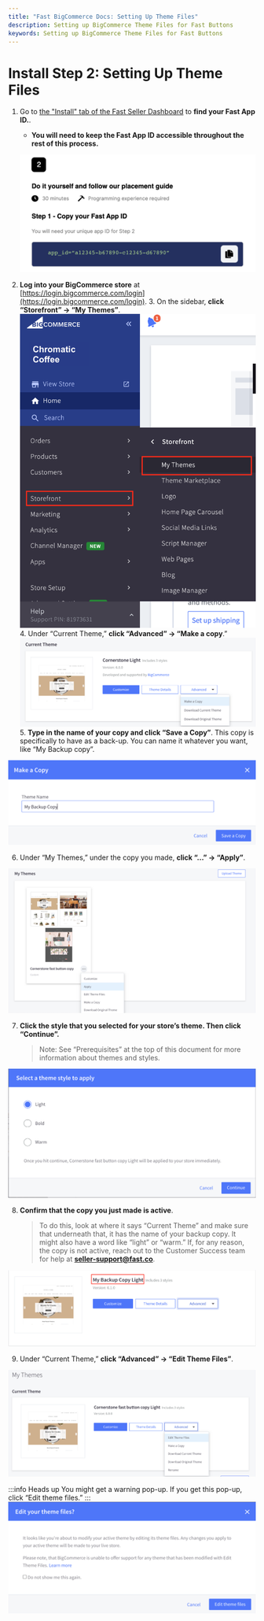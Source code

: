 ```yaml
---
title: "Fast BigCommerce Docs: Setting Up Theme Files"
description: Setting up BigCommerce Theme Files for Fast Buttons
keywords: Setting up BigCommerce Theme Files for Fast Buttons
---
```


# Install Step 2: Setting Up Theme Files

1. Go to [the "Install" tab of the Fast Seller Dashboard](https://www.fast.co/business/dash/install) to **find your Fast App ID.**.

   - **You will need to keep the Fast App ID accessible throughout the rest of this process.**

   ![Copy Fast App ID from the Fast Dashboard](../../../images/all-platforms/copy-fast-app-id-from-fast-dashboard.png)

2. **Log into your BigCommerce store** at [https://login.bigcommerce.com/login](https://login.bigcommerce.com/login). 3. On the sidebar, **click “Storefront” → “My Themes”**.
   <img alt="finding my themes in the storefront sidebar" src="./images/image10.png"/> 4. Under “Current Theme,” **click “Advanced” → “Make a copy**.”
   <img alt="making a copy" src="./images/image2.png"/> 5. **Type in the name of your copy and click “Save a Copy”**. This copy is specifically to have as a back-up. You can name it whatever you want, like “My Backup copy”.

<img alt="naming your copy" src="./images/image13.png"/>

6. Under “My Themes,” under the copy you made, **click “...” → “Apply”**.

 <img alt="applying your theme" src="./images/image20.png"/>

7.  **Click the style that you selected for your store’s theme. Then click “Continue”.**
    > Note: See “Prerequisites” at the top of this document for more information about themes and styles.

 <img alt="clicking the style you want" src="./images/image26.png"/>

8. **Confirm that the copy you just made is active**.
   > To do this, look at where it says “Current Theme” and make sure that underneath that, it has the name of your backup copy. It might also have a word like “light” or “warm.” If, for any reason, the copy is not active, reach out to the Customer Success team for help at **seller-support@fast.co**.

  <img alt="confirming your theme is active" src="./images/image23.png"/>

9. Under “Current Theme,” **click “Advanced” → “Edit Theme Files”**.

<img alt="edit theme files" src="./images/image4.png"/>

:::info Heads up
You might get a warning pop-up. If you get this pop-up, click “Edit theme files.”
:::
<img alt="warning pop up" src="./images/image29.png"/>
